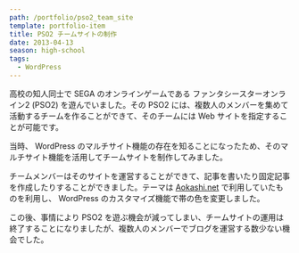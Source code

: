 ```yaml
---
path: /portfolio/pso2_team_site
template: portfolio-item
title: PSO2 チームサイトの制作
date: 2013-04-13
season: high-school
tags:
  - WordPress
---
```


高校の知人同士で SEGA のオンラインゲームである ファンタシースターオンライン2 (PSO2) を遊んでいました。その PSO2 には、複数人のメンバーを集めて活動するチームを作ることができて、そのチームには Web サイトを指定することが可能です。

当時、 WordPress のマルチサイト機能の存在を知ることになったため、そのマルチサイト機能を活用してチームサイトを制作してみました。

チームメンバーはそのサイトを運営することができて、記事を書いたり固定記事を作成したりすることができました。テーマは [Aokashi.net](/portfolio/aokashi_dot_net) で利用していたものを利用し、 WordPress のカスタマイズ機能で帯の色を変更しました。

この後、事情により PSO2 を遊ぶ機会が減ってしまい、チームサイトの運用は終了することになりましたが、複数人のメンバーでブログを運営する数少ない機会でした。
